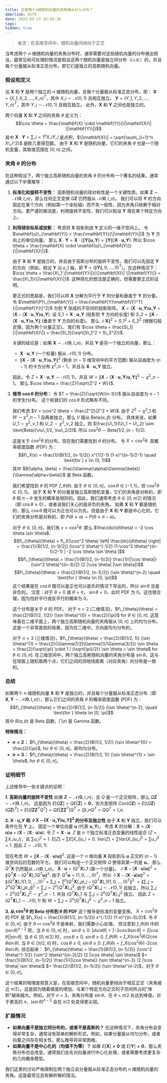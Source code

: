 ```yaml
---
title: 任意两个n维随机向量的夹角服从什么分布？
abbrlink: 55f9
date: 2025-05-27 19:56:30
tags:
hidden: true
---
```


> 省流：在高维空间中，随机向量间倾向于正交

当考虑两个 $n$ 维随机向量的夹角分布时，通常需要对这些随机向量的分布做出假设。最常见和可处理的情况是假设这两个随机向量是独立同分布（i.i.d.）的，并且每个分量服从标准正态分布，即它们是独立的高斯随机向量。

### 假设和定义

设 $\mathbf{X}$ 和 $\mathbf{Y}$ 是两个独立的 $n$ 维随机向量，且每个分量服从标准正态分布，即：
$\mathbf{X} = (X\_1, X\_2, \dots, X\_n)^T$，其中 $X\_i \sim \mathcal{N}(0, 1)$ 且相互独立。
$\mathbf{Y} = (Y\_1, Y\_2, \dots, Y\_n)^T$，其中 $Y\_i \sim \mathcal{N}(0, 1)$ 且相互独立。
此外，$\mathbf{X}$ 和 $\mathbf{Y}$ 之间也是独立的。

两个向量 $\mathbf{X}$ 和 $\mathbf{Y}$ 之间的夹角 $\theta$ 定义为：
$$\cos \theta = \frac{\mathbf{X} \cdot \mathbf{Y}}{\|\mathbf{X}\| \|\mathbf{Y}\|}$$
其中 $\mathbf{X} \cdot \mathbf{Y} = \sum\_{i=1}^n X\_i Y\_i$ 是点积，$\|\mathbf{X}\| = \sqrt{\sum\_{i=1}^n X\_i^2}$ 是欧几里得范数。
由于 $\mathbf{X}$ 和 $\mathbf{Y}$ 是随机向量，它们的夹角 $\theta$ 也是一个随机变量，其取值范围在 $[0, \pi]$ 之间。

### 夹角 $\theta$ 的分布

在这种假设下，两个独立高斯随机向量的夹角 $\theta$ 的分布有一个著名的结果，通常通过以下步骤推导：

1.  **标准化和旋转不变性：**
    高斯随机向量的球对称性是一个关键性质。如果 $\mathbf{Z} \sim \mathcal{N}(\mathbf{0}, I\_n)$，那么任何正交变换 $Q\mathbf{Z}$ 仍然服从 $\mathcal{N}(\mathbf{0}, I\_n)$。
    我们可以将 $\mathbf{Y}$ 的方向固定在某个方向（例如第一个坐标轴）而不失一般性，因为夹角只依赖于相对方向。更严谨的做法是，利用旋转不变性，我们可以假设 $\mathbf{Y}$ 落在某个特定方向上。

2.  **利用球坐标系或投影：**
    考虑将 $\mathbf{X}$ 投影到由 $\mathbf{Y}$ 定义的一维子空间上。
    令 $\mathbf{u}\_{\mathbf{Y}} = \frac{\mathbf{Y}}{\|\mathbf{Y}\|}$ 为 $\mathbf{Y}$ 方向上的单位向量。
    那么 $\mathbf{X} \cdot \mathbf{Y} = \mathbf{X} \cdot (\|\mathbf{Y}\| \mathbf{u}\_{\mathbf{Y}}) = \|\mathbf{Y}\| (\mathbf{X} \cdot \mathbf{u}\_{\mathbf{Y}})$.
    所以 $\cos \theta = \frac{\mathbf{X} \cdot \mathbf{u}\_{\mathbf{Y}}}{\|\mathbf{X}\|}$.

    由于 $\mathbf{X}$ 和 $\mathbf{Y}$ 是独立的，并且由于高斯分布的旋转不变性，我们可以先固定 $\mathbf{Y}$ 的方向（例如，假设 $\mathbf{Y}$ 沿 $e\_1$ 轴，即 $\mathbf{Y} = (\|\mathbf{Y}\|, 0, \dots, 0)^T$）。在这种情况下：
    $\cos \theta = \frac{X\_1 \|\mathbf{Y}\|}{\|\mathbf{X}\| \|\mathbf{Y}\|} = \frac{X\_1}{\|\mathbf{X}\|}$.
    这种简化的想法是正确的，但需要更正式的证明。

    更正式的思路是，我们可以将 $\mathbf{X}$ 分解为平行于 $\mathbf{Y}$ 的分量和垂直于 $\mathbf{Y}$ 的分量。
    令 $\mathbf{P}\_{\mathbf{Y}} = \frac{\mathbf{Y}\mathbf{Y}^T}{\|\mathbf{Y}\|^2}$ 为到 $\mathbf{Y}$ 张成的子空间的投影矩阵。
    $\mathbf{X} = (\mathbf{X} \cdot \mathbf{u}\_{\mathbf{Y}})\mathbf{u}\_{\mathbf{Y}} + (\mathbf{X} - (\mathbf{X} \cdot \mathbf{u}\_{\mathbf{Y}})\mathbf{u}\_{\mathbf{Y}})$.
    设 $S\_1 = \mathbf{X} \cdot \mathbf{u}\_{\mathbf{Y}}$ (投影到 $\mathbf{Y}$ 方向的长度) 和 $S\_2 = \|\mathbf{X} - (\mathbf{X} \cdot \mathbf{u}\_{\mathbf{Y}})\mathbf{u}\_{\mathbf{Y}}\|$ (垂直于 $\mathbf{Y}$ 方向的长度)。
    那么 $\|\mathbf{X}\|^2 = S\_1^2 + S\_2^2$ (根据勾股定理，因为两个分量正交)。
    我们有 $\cos \theta = \frac{S\_1}{\|\mathbf{X}\|} = \frac{S\_1}{\sqrt{S\_1^2 + S\_2^2}}$.

    关键的结论是：如果 $\mathbf{X} \sim \mathcal{N}(\mathbf{0}, I\_n)$，并且 $\mathbf{Y}$ 是另一个独立的向量，那么：
    * $\mathbf{X} \cdot \mathbf{u}\_{\mathbf{Y}}$ (一个标量) 服从 $\mathcal{N}(0, 1)$ 分布。
    * $\|\mathbf{X} - (\mathbf{X} \cdot \mathbf{u}\_{\mathbf{Y}})\mathbf{u}\_{\mathbf{Y}}\|^2$ (剩余 $(n-1)$ 维空间中的平方范数) 服从自由度为 $(n-1)$ 的卡方分布 $\chi^2\_{n-1}$，并且与 $\mathbf{X} \cdot \mathbf{u}\_{\mathbf{Y}}$ 独立。

    因此，令 $Z = \mathbf{X} \cdot \mathbf{u}\_{\mathbf{Y}} \sim \mathcal{N}(0, 1)$，并且 $W = \|\mathbf{X} - (\mathbf{X} \cdot \mathbf{u}\_{\mathbf{Y}})\mathbf{u}\_{\mathbf{Y}}\|^2 \sim \chi^2\_{n-1}$。
    那么 $\cos \theta = \frac{Z}{\sqrt{Z^2 + W}}$.

3.  **推导 $\cos \theta$ 的分布：**
    令 $T = \frac{Z}{\sqrt{W/(n-1)}}$ 服从自由度为 $n-1$ 的学生t分布。
    这个和我们的 $\cos \theta$ 形式略有不同。

    我们考虑 $V = \cos^2 \theta = \frac{Z^2}{Z^2 + W}$.
    由于 $Z^2 \sim \chi^2\_1$ 和 $W \sim \chi^2\_{n-1}$ 且两者独立，那么 $V$ 服从 $\text{Beta}(\alpha, \beta)$ 分布。
    具体来说，如果 $U\_1 \sim \chi^2\_{\nu\_1}$ 和 $U\_2 \sim \chi^2\_{\nu\_2}$ 独立，则 $\frac{U\_1}{U\_1 + U\_2} \sim \text{Beta}(\nu\_1/2, \nu\_2/2)$.
    所以 $\cos^2 \theta \sim \text{Beta}(1/2, (n-1)/2)$.

    这是关于 $\cos^2 \theta$ 的分布。现在我们需要找到 $\theta$ 的分布。
    令 $X = \cos^2 \theta$. 其概率密度函数 (PDF) 为：
    $$f\_X(x) = \frac{1}{B(1/2, (n-1)/2)} x^{1/2-1} (1-x)^{(n-1)/2-1} \quad \text{for } x \in (0, 1)$$
    其中 $B(\alpha, \beta) = \frac{\Gamma(\alpha)\Gamma(\beta)}{\Gamma(\alpha+\beta)}$ 是 Beta 函数。

    我们希望找到 $\theta$ 的 PDF $f\_{\theta}(\theta)$.
    由于 $\theta \in [0, \pi]$，$\cos \theta \in [-1, 1]$，但 $\cos^2 \theta \in [0, 1]$。
    由于 $\mathbf{X}$ 和 $\mathbf{Y}$ 的分量是独立高斯随机变量，它们的夹角是对称的，即 $\theta$ 和 $\pi - \theta$ 发生的概率是相同的。因此，我们通常考虑 $\theta \in [0, \pi/2]$ 的情况（即 $\cos \theta \ge 0$），或者说我们关心的是非负的夹角。
    如果 $\mathbf{X}$ 和 $\mathbf{Y}$ 都是随机的，那么 $\cos \theta$ 既可以为正也可以为负。但是由于 $\mathbf{X}$ 和 $\mathbf{Y}$ 都是中心化的，它们的夹角分布是对称的，即 $P(\theta \le \alpha) = P(\theta \ge \pi-\alpha)$。

    对于 $\theta \in [0, \pi]$，我们有 $x = \cos^2 \theta$. 那么 $\frac{dx}{d\theta} = -2 \cos \theta \sin \theta$.
    $$f\_{\theta}(\theta) = f\_X(\cos^2 \theta) \left| \frac{dx}{d\theta} \right| = \frac{1}{B(1/2, (n-1)/2)} (\cos^2 \theta)^{-1/2} (1-\cos^2 \theta)^{(n-1)/2-1} | -2 \cos \theta \sin \theta |$$
    $$f\_{\theta}(\theta) = \frac{1}{B(1/2, (n-1)/2)} \frac{1}{|\cos \theta|} (\sin^2 \theta)^{(n-3)/2} (2 |\cos \theta| |\sin \theta|)$$
    $$f\_{\theta}(\theta) = \frac{2}{B(1/2, (n-1)/2)} (\sin \theta)^{n-2} \quad \text{for } \theta \in [0, \pi]$$
    这个结果是在 $\cos \theta$ 既可以是正也可以是负的情况下导出的，所以 $\sin \theta$ 总是非负的。
    注意：对于 $\theta = 0$ 或 $\theta = \pi$， $\sin \theta = 0$，此时 PDF 为 0。这也很合理，因为恰好平行或反平行的概率为 0。

    这个分布是关于 $\theta$ 的 PDF。
    对于 $n=2$ (二维情况)，$f\_{\theta}(\theta) = \frac{2}{B(1/2, 1/2)} (\sin \theta)^{0} = \frac{2}{\pi}$ for $\theta \in [0, \pi]$.
    这意味着在二维平面上，两个独立高斯随机向量的夹角服从 $[0, \pi]$ 上的均匀分布。这是一个非常直观的结果，因为在二维中，方向是均匀分布的。

    对于 $n=3$ (三维情况)，$f\_{\theta}(\theta) = \frac{2}{B(1/2, 1)} (\sin \theta)^{1} = \frac{2}{\Gamma(1/2)\Gamma(1)/\Gamma(3/2)} \sin \theta = \frac{2}{\sqrt{\pi} \cdot 1 / (\sqrt{\pi}/2)} \sin \theta = \sin \theta$ for $\theta \in [0, \pi]$.
    在三维空间中，两个独立高斯随机向量的夹角分布是 $\sin \theta$，这与在球面上随机取两个点，它们之间的测地线距离（对应夹角）的分布是一致的。

### 总结

如果两个 $n$ 维随机向量 $\mathbf{X}$ 和 $\mathbf{Y}$ 是独立的，并且每个分量服从标准正态分布（即 $\mathbf{X}, \mathbf{Y} \sim \mathcal{N}(\mathbf{0}, I\_n)$），那么它们之间的夹角 $\theta$ 的概率密度函数 (PDF) 为：
$$f\_{\theta}(\theta) = \frac{2}{B(1/2, (n-1)/2)} (\sin \theta)^{n-2}, \quad \text{for } \theta \in [0, \pi]$$
其中 $B(a, b)$ 是 Beta 函数，$\Gamma(z)$ 是 Gamma 函数。

**特殊情况：**
* **$n=2$：** $f\_{\theta}(\theta) = \frac{2}{B(1/2, 1/2)} (\sin \theta)^{0} = \frac{2}{\pi}$, for $\theta \in [0, \pi]$。即均匀分布。
* **$n=3$：** $f\_{\theta}(\theta) = \frac{2}{B(1/2, 1)} (\sin \theta)^{1} = \sin \theta$, for $\theta \in [0, \pi]$。

### 证明细节

上述推导中一些关键点的证明：

**1. 高斯向量的旋转不变性**
如果 $\mathbf{Z} \sim \mathcal{N}(\mathbf{0}, I\_n)$，且 $Q$ 是一个正交矩阵，那么 $Q\mathbf{Z} \sim \mathcal{N}(\mathbf{0}, I\_n)$。
这是因为 $E[Q\mathbf{Z}] = Q E[\mathbf{Z}] = \mathbf{0}$，协方差矩阵 $Cov(Q\mathbf{Z}) = E[(Q\mathbf{Z})(Q\mathbf{Z})^T] = E[Q\mathbf{Z}\mathbf{Z}^T Q^T] = Q E[\mathbf{Z}\mathbf{Z}^T] Q^T = Q I\_n Q^T = Q Q^T = I\_n$.

**2. $\mathbf{X} \cdot \mathbf{u}\_{\mathbf{Y}}$ 和 $\|\mathbf{X} - (\mathbf{X} \cdot \mathbf{u}\_{\mathbf{Y}})\mathbf{u}\_{\mathbf{Y}}\|^2$ 的分布及独立性**
由于 $\mathbf{X}$ 和 $\mathbf{Y}$ 独立，我们可以条件化在 $\mathbf{Y}$ 上。
固定一个单位向量 $\mathbf{u}$ (代表 $\mathbf{u}\_{\mathbf{Y}}$)。
考虑 $\mathbf{X}$ 的分解：$\mathbf{X} = (\mathbf{X} \cdot \mathbf{u})\mathbf{u} + (\mathbf{X} - (\mathbf{X} \cdot \mathbf{u})\mathbf{u})$.
令 $Z = \mathbf{X} \cdot \mathbf{u}$. $Z$ 是 $n$ 个独立标准正态变量的线性组合 ($Z = \sum X\_i u\_i$)，且 $\sum u\_i^2 = 1$.
$E[Z] = \sum E[X\_i] u\_i = 0$.
$Var(Z) = \sum Var(X\_i) u\_i^2 = \sum u\_i^2 = 1$.
因此 $Z \sim \mathcal{N}(0, 1)$.

现在考虑 $W = \|\mathbf{X} - (\mathbf{X} \cdot \mathbf{u})\mathbf{u}\|^2$.
这是一个 $n$ 维向量 $\mathbf{X}$ 投影到与 $\mathbf{u}$ 正交的 $(n-1)$ 维空间后的范数的平方。
我们可以构造一个正交矩阵 $Q$ 使得其第一列是 $\mathbf{u}$。
那么 $Q^T \mathbf{X}$ 仍然服从 $\mathcal{N}(\mathbf{0}, I\_n)$。
$\mathbf{X} \cdot \mathbf{u} = (Q^T \mathbf{X})\_1$ (第一个分量)。
$\|\mathbf{X} - (\mathbf{X} \cdot \mathbf{u})\mathbf{u}\|^2 = \|Q^T \mathbf{X} - (Q^T \mathbf{X})\_1 Q^T \mathbf{u}\|^2$.
由于 $Q^T \mathbf{u} = (1, 0, \dots, 0)^T$，所以
$\|\mathbf{X} - (\mathbf{X} \cdot \mathbf{u})\mathbf{u}\|^2 = \|(Q^T \mathbf{X})\_1 (1,0,\dots,0)^T + \sum\_{j=2}^n (Q^T \mathbf{X})\_j e\_j - (Q^T \mathbf{X})\_1 (1,0,\dots,0)^T\|^2$
$= \|\sum\_{j=2}^n (Q^T \mathbf{X})\_j e\_j\|^2 = \sum\_{j=2}^n (Q^T \mathbf{X})\_j^2$.
由于 $(Q^T \mathbf{X})\_j \sim \mathcal{N}(0, 1)$ 且独立，所以 $\sum\_{j=2}^n (Q^T \mathbf{X})\_j^2 \sim \chi^2\_{n-1}$.
并且 $(Q^T \mathbf{X})\_1$ 与 $\sum\_{j=2}^n (Q^T \mathbf{X})\_j^2$ 独立。
因此 $Z = (Q^T \mathbf{X})\_1 \sim \mathcal{N}(0, 1)$ 和 $W = \sum\_{j=2}^n (Q^T \mathbf{X})\_j^2 \sim \chi^2\_{n-1}$ 独立。

**3. 从 $\cos^2 \theta$ 的 Beta 分布到 $\theta$ 的 PDF**
这个推导是标准的变量变换。
$X = \cos^2 \theta$ 的 PDF 是 $f\_X(x) = \frac{1}{B(1/2, (n-1)/2)} x^{-1/2} (1-x)^{(n-3)/2}$.
令 $\theta \in [0, \pi]$.
由于 $\theta \mapsto \cos^2 \theta$ 不是单射，我们需要小心处理。
但注意到 $f\_{\theta}(\theta)$ 中的 $(\sin \theta)^{n-2}$ 项，当 $\theta \in [0, \pi]$ 时，$\sin \theta \ge 0$.
$|dx/d\theta| = |-2 \cos \theta \sin \theta| = 2 |\cos \theta| |\sin \theta|$.
当 $\theta \in [0, \pi/2]$ 时，$\cos \theta \ge 0$, $\sin \theta \ge 0$. $f\_{\theta}(\theta) = f\_X(\cos^2 \theta) (2 \cos \theta \sin \theta)$.
当 $\theta \in [\pi/2, \pi]$ 时，$\cos \theta \le 0$, $\sin \theta \ge 0$. $f\_{\theta}(\theta) = f\_X(\cos^2 \theta) (-2 \cos \theta \sin \theta)$.
综合起来：
$f\_{\theta}(\theta) = \frac{1}{B(1/2, (n-1)/2)} (\cos^2 \theta)^{-1/2} (\sin^2 \theta)^{(n-3)/2} (2 |\cos \theta| \sin \theta)$
$= \frac{1}{B(1/2, (n-1)/2)} \frac{1}{|\cos \theta|} (\sin \theta)^{n-3} (2 |\cos \theta| \sin \theta)$
$= \frac{2}{B(1/2, (n-1)/2)} (\sin \theta)^{n-2}$，对于 $\theta \in [0, \pi]$。

这个结果的物理直观意义是，在高维空间中，随机向量更倾向于相互正交（夹角接近 $\pi/2$）。这是因为随着维度的增加，与某个特定方向正交的子空间所占的“体积”越来越大。例如，对于 $n=3$，夹角分布是 $\sin \theta$，在 $\theta = \pi/2$ 处达到峰值。对于更高的 $n$，$(\sin \theta)^{n-2}$ 会在 $\pi/2$ 处变得更尖锐。

### 扩展情况

* **如果向量不是独立同分布的，或者不是高斯的？**
    在这种情况下，夹角分布会变得非常复杂，通常没有简单的解析形式。例如，如果分量服从均匀分布，或者向量之间存在相关性，那么推导将非常困难。
* **如果向量不是中心化的（均值不为零）？**
    如果 $E[\mathbf{X}] \neq \mathbf{0}$ 或 $E[\mathbf{Y}] \neq \mathbf{0}$，那么夹角分布也会改变。通常我们会先对向量进行中心化处理，或者需要考虑更复杂的几何概率模型。

我们这里的讨论严格限制在两个独立且分量服从标准正态分布的 $n$ 维随机向量的夹角。这是最常见且有解析解的情况。